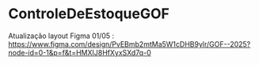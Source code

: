 # ControleDeEstoqueGOF

Atualização layout Figma 01/05 : https://www.figma.com/design/PvEBmb2mtMa5W1cDHB9ylr/GOF--2025?node-id=0-1&p=f&t=HMXIJ8HfXyxSXd7q-0
